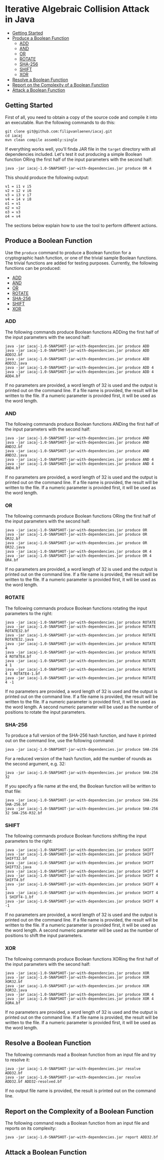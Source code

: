 # Iterative Algebraic Collision Attack in Java

- [Getting Started](#getting-started)
- [Produce a Boolean Function](#produce-a-boolean-function)
  - [ADD](#add)
  - [AND](#and)
  - [OR](#or)
  - [ROTATE](#rotate)
  - [SHA-256](#sha-256)
  - [SHIFT](#shift)
  - [XOR](#xor)
- [Resolve a Boolean Function](#resolve-a-boolean-function)
- [Report on the Complexity of a Boolean Function](#report-on-the-complexity-of-a-boolean-function)
- [Attack a Boolean Function](#attack-a-boolean-function)

## Getting Started

First of all, you need to obtain a copy of the source code and compile it into an executable. Run the following commands
to do this:

```
git clone git@github.com:filipvanlaenen/iacaj.git
cd iacaj
mvn clean compile assembly:single
```

If everything works well, you'll finda JAR file in the `target` directory with all dependencies included. Let's test it
out producing a simple Boolean function ORing the first half of the input parameters with the second half:

```
java -jar iacaj-1.0-SNAPSHOT-jar-with-dependencies.jar produce OR 4
```

This should produce the following output:

```
v1 = i1 ∨ i5
v2 = i2 ∨ i6
v3 = i3 ∨ i7
v4 = i4 ∨ i8
o1 = v1
o2 = v2
o3 = v3
o4 = v4
```

The sections below explain how to use the tool to perform different actions.

## Produce a Boolean Function

Use the `produce` command to produce a Boolean function for a cryptographic hash function, or one of the trivial sample
Boolean functions. The trivial functions are added for testing purposes. Currently, the following functions can be
produced:

- [ADD](#add)
- [AND](#and)
- [OR](#or)
- [ROTATE](#rotate)
- [SHA-256](#sha-256)
- [SHIFT](#shift)
- [XOR](#xor)

### ADD

The following commands produce Boolean functions ADDing the first half of the input parameters with the second half:

```
java -jar iacaj-1.0-SNAPSHOT-jar-with-dependencies.jar produce ADD
java -jar iacaj-1.0-SNAPSHOT-jar-with-dependencies.jar produce ADD ADD32.bf
java -jar iacaj-1.0-SNAPSHOT-jar-with-dependencies.jar produce ADD ADD32.java
java -jar iacaj-1.0-SNAPSHOT-jar-with-dependencies.jar produce ADD 4
java -jar iacaj-1.0-SNAPSHOT-jar-with-dependencies.jar produce ADD 4 ADD4.bf
```

If no parameters are provided, a word length of 32 is used and the output is printed out on the command line. If a file
name is provided, the result will be written to the file. If a numeric parameter is provided first, it will be used as
the word length. 

### AND

The following commands produce Boolean functions ANDing the first half of the input parameters with the second half:

```
java -jar iacaj-1.0-SNAPSHOT-jar-with-dependencies.jar produce AND
java -jar iacaj-1.0-SNAPSHOT-jar-with-dependencies.jar produce AND AND32.bf
java -jar iacaj-1.0-SNAPSHOT-jar-with-dependencies.jar produce AND AND32.java
java -jar iacaj-1.0-SNAPSHOT-jar-with-dependencies.jar produce AND 4
java -jar iacaj-1.0-SNAPSHOT-jar-with-dependencies.jar produce AND 4 AND4.bf
```

If no parameters are provided, a word length of 32 is used and the output is printed out on the command line. If a file
name is provided, the result will be written to the file. If a numeric parameter is provided first, it will be used as
the word length. 

### OR

The following commands produce Boolean functions ORing the first half of the input parameters with the second half:

```
java -jar iacaj-1.0-SNAPSHOT-jar-with-dependencies.jar produce OR
java -jar iacaj-1.0-SNAPSHOT-jar-with-dependencies.jar produce OR OR32.bf
java -jar iacaj-1.0-SNAPSHOT-jar-with-dependencies.jar produce OR OR32.java
java -jar iacaj-1.0-SNAPSHOT-jar-with-dependencies.jar produce OR 4
java -jar iacaj-1.0-SNAPSHOT-jar-with-dependencies.jar produce OR 4 OR4.bf
```

If no parameters are provided, a word length of 32 is used and the output is printed out on the command line. If a file
name is provided, the result will be written to the file. If a numeric parameter is provided first, it will be used as
the word length. 

### ROTATE

The following commands produce Boolean functions rotating the input parameters to the right:

```
java -jar iacaj-1.0-SNAPSHOT-jar-with-dependencies.jar produce ROTATE
java -jar iacaj-1.0-SNAPSHOT-jar-with-dependencies.jar produce ROTATE ROTATE32.bf
java -jar iacaj-1.0-SNAPSHOT-jar-with-dependencies.jar produce ROTATE ROTATE32.java
java -jar iacaj-1.0-SNAPSHOT-jar-with-dependencies.jar produce ROTATE 4
java -jar iacaj-1.0-SNAPSHOT-jar-with-dependencies.jar produce ROTATE 4 ROTATE4.bf
java -jar iacaj-1.0-SNAPSHOT-jar-with-dependencies.jar produce ROTATE 4 1
java -jar iacaj-1.0-SNAPSHOT-jar-with-dependencies.jar produce ROTATE 4 1 ROTATE4-1.bf
java -jar iacaj-1.0-SNAPSHOT-jar-with-dependencies.jar produce ROTATE 4 -1
```

If no parameters are provided, a word length of 32 is used and the output is printed out on the command line. If a file
name is provided, the result will be written to the file. If a numeric parameter is provided first, it will be used as
the word length. A second numeric parameter will be used as the number of positions to rotate the input parameters.

### SHA-256

To produce a full version of the SHA-256 hash function, and have it printed out on the command line, use the following
command:

```
java -jar iacaj-1.0-SNAPSHOT-jar-with-dependencies.jar produce SHA-256
```

For a reduced version of the hash function, add the number of rounds as the second argument, e.g. 32:

```
java -jar iacaj-1.0-SNAPSHOT-jar-with-dependencies.jar produce SHA-256 32
```

If you specify a file name at the end, the Boolean function will be written to that file:

```
java -jar iacaj-1.0-SNAPSHOT-jar-with-dependencies.jar produce SHA-256 SHA-256.bf
java -jar iacaj-1.0-SNAPSHOT-jar-with-dependencies.jar produce SHA-256 32 SHA-256-R32.bf
```

### SHIFT

The following commands produce Boolean functions shifting the input parameters to the right:

```
java -jar iacaj-1.0-SNAPSHOT-jar-with-dependencies.jar produce SHIFT
java -jar iacaj-1.0-SNAPSHOT-jar-with-dependencies.jar produce SHIFT SHIFT32.bf
java -jar iacaj-1.0-SNAPSHOT-jar-with-dependencies.jar produce SHIFT SHIFT32.java
java -jar iacaj-1.0-SNAPSHOT-jar-with-dependencies.jar produce SHIFT 4
java -jar iacaj-1.0-SNAPSHOT-jar-with-dependencies.jar produce SHIFT 4 SHIFT4.bf
java -jar iacaj-1.0-SNAPSHOT-jar-with-dependencies.jar produce SHIFT 4 1
java -jar iacaj-1.0-SNAPSHOT-jar-with-dependencies.jar produce SHIFT 4 1 SHIFT4-1.bf
java -jar iacaj-1.0-SNAPSHOT-jar-with-dependencies.jar produce SHIFT 4 -1
```

If no parameters are provided, a word length of 32 is used and the output is printed out on the command line. If a file
name is provided, the result will be written to the file. If a numeric parameter is provided first, it will be used as
the word length. A second numeric parameter will be used as the number of positions to shift the input parameters.

### XOR

The following commands produce Boolean functions XORing the first half of the input parameters with the second half:

```
java -jar iacaj-1.0-SNAPSHOT-jar-with-dependencies.jar produce XOR
java -jar iacaj-1.0-SNAPSHOT-jar-with-dependencies.jar produce XOR XOR32.bf
java -jar iacaj-1.0-SNAPSHOT-jar-with-dependencies.jar produce XOR XOR32.java
java -jar iacaj-1.0-SNAPSHOT-jar-with-dependencies.jar produce XOR 4
java -jar iacaj-1.0-SNAPSHOT-jar-with-dependencies.jar produce XOR 4 XOR4.bf
```

If no parameters are provided, a word length of 32 is used and the output is printed out on the command line. If a file
name is provided, the result will be written to the file. If a numeric parameter is provided first, it will be used as
the word length. 

## Resolve a Boolean Function

The following commands read a Boolean function from an input file and try to resolve it:

```
java -jar iacaj-1.0-SNAPSHOT-jar-with-dependencies.jar resolve ADD32.bf
java -jar iacaj-1.0-SNAPSHOT-jar-with-dependencies.jar resolve ADD32.bf ADD32-resolved.bf
```

If no output file name is provided, the result is printed out on the command line.

## Report on the Complexity of a Boolean Function

The following command reads a Boolean function from an input file and reports on its complexity:

```
java -jar iacaj-1.0-SNAPSHOT-jar-with-dependencies.jar report ADD32.bf
```

## Attack a Boolean Function
